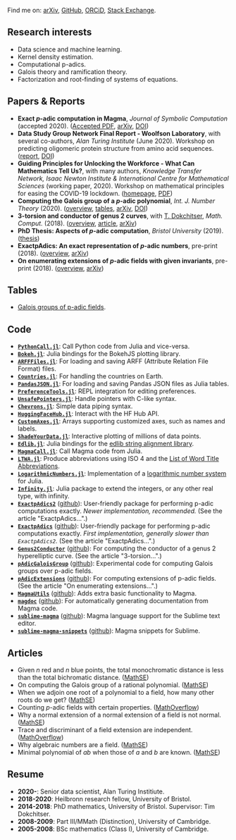 Find me on: [arXiv](https://arxiv.org/a/0000-0003-2082-8668.html), [GitHub](https://github.com/cjdoris), [ORCiD](https://orcid.org/0000-0003-2082-8668), [Stack Exchange](https://stackexchange.com/users/5705287/doris).

## Research interests
- Data science and machine learning.
- Kernel density estimation.
- Computational p-adics.
- Galois theory and ramification theory.
- Factorization and root-finding of systems of equations.

## Papers & Reports
- **Exact *p*-adic computation in Magma**, *Journal of Symbolic Computation* (accepted 2020). ([Accepted PDF](https://github.com/cjdoris/cjdoris.github.io/raw/master/Paper___Exact_p_adics___JSC_v4___ArXiv.pdf), [arXiv](https://arxiv.org/abs/2008.11063), [DOI](https://doi.org/10.1016/j.jsc.2020.08.005))
- **Data Study Group Network Final Report - Woolfson Laboratory**, with several co-authors, *Alan Turing Institute* (June 2020). Workshop on predicting oligomeric protein structure from amino acid sequences. ([report](https://www.turing.ac.uk/research/publications/data-study-group-network-final-report-woolfson-laboratory), [DOI](http://doi.org/10.5281/zenodo.3877119))
- **Guiding Principles for Unlocking the Workforce - What Can Mathematics Tell Us?**, with many authors, *Knowledge Transfer Network, Isaac Newton Institute & International Centre for Mathematical Sciences* (working paper, 2020). Workshop on mathematical principles for easing the COVID-19 lockdown. ([homepage](https://www.icms.org.uk/VSG_Workplacefollowup.php), [PDF](https://www.icms.org.uk/downloads/V_KEMS/MATH_PRINICPLES_VSG_PUBLIC.pdf))
- **Computing the Galois group of a *p*-adic polynomial**, *Int. J. Number Theory* (2020). ([overview](/overview#galois), [tables](https://cjdoris.github.io/pAdicGaloisGroupTables), [arXiv](https://arxiv.org/abs/2003.05834), [DOI](https://doi.org/10.1142/S179304212050092X))
- **3-torsion and conductor of genus 2 curves**, with [T. Dokchitser](https://people.maths.bris.ac.uk/~matyd/), *Math. Comput.* (2018). ([overview](/overview#3torsion), [article](https://doi.org/10.1090/mcom/3387), [arXiv](https://arxiv.org/abs/1706.06162))
- **PhD Thesis: Aspects of *p*-adic computation**, *Bristol University* (2019). ([thesis](https://research-information.bris.ac.uk/en/theses/aspects-of-padic-computation(31b898ae-fc66-463e-89ed-4bf7a5911932).html))
- **ExactpAdics: An exact representation of *p*-adic numbers**, pre-print (2018). ([overview](/overview#exactpadics), [arXiv](https://arxiv.org/abs/1805.09794))
- **On enumerating extensions of *p*-adic fields with given invariants**, pre-print (2018). ([overview](/overview#extensions), [arXiv](https://arxiv.org/abs/1803.08023))

## Tables
- [Galois groups of p-adic fields](https://cjdoris.github.io/pAdicGaloisGroupTables).

## Code
- **[`PythonCall.jl`](https://github.com/cjdoris/PythonCall.jl)**: Call Python code from Julia and vice-versa.
- **[`Bokeh.jl`](https://github.com/cjdoris/Bokeh.jl)**: Julia bindings for the BokehJS plotting library.
- **[`ARFFFiles.jl`](https://github.com/cjdoris/ARFFFiles.jl)**: For loading and saving ARFF (Attribute Relation File Format) files.
- **[`Countries.jl`](https://github.com/cjdoris/Countries.jl)**: For handling the countries on Earth.
- **[`PandasJSON.jl`](https://github.com/cjdoris/PandasJSON.jl)**: For loading and saving Pandas JSON files as Julia tables.
- **[`PreferenceTools.jl`](https://github.com/cjdoris/PreferenceTools.jl)**: REPL integration for editing preferences.
- **[`UnsafePointers.jl`](https://github.com/cjdoris/UnsafePointers.jl)**: Handle pointers with C-like syntax.
- **[`Chevrons.jl`](https://github.com/cjdoris/Chevrons.jl)**: Simple data piping syntax.
- **[`HuggingFaceHub.jl`](https://github.com/cjdoris/HuggingFaceHub.jl)**: Interact with the HF Hub API.
- **[`CustomAxes.jl`](https://github.com/cjdoris/CustomAxes.jl)**: Arrays supporting customized axes, such as names and labels.
- **[`ShadeYourData.jl`](https://github.com/cjdoris/ShadeYourData.jl)**: Interactive plotting of millions of data points.
- **[`Edlib.jl`](https://github.com/cjdoris/Edlib.jl)**: Julia bindings for the [edlib string alignment library](https://github.com/Martinsos/edlib).
- **[`MagmaCall.jl`](https://github.com/cjdoris/MagmaCall.jl)**: Call Magma code from Julia.
- **[`LTWA.jl`](https://github.com/cjdoris/LTWA.jl)**: Produce abbreviations using ISO 4 and the [List of Word Title Abbreviations](https://www.issn.org/services/online-services/access-to-the-ltwa/).
- **[`LogarithmicNumbers.jl`](https://github.com/cjdoris/LogarithmicNumbers.jl)**: Implementation of a [logarithmic number system](https://en.wikipedia.org/wiki/Logarithmic_number_system) for Julia.
- **[`Infinity.jl`](https://github.com/cjdoris/Infinity.jl)**: Julia package to extend the integers, or any other real type, with infinity.
- **[`ExactpAdics2`](https://cjdoris.github.io/ExactpAdics2)** ([github](https://github.com/cjdoris/ExactpAdics2)): User-friendly package for performing p-adic computations exactly. *Newer implementation, recommended.* (See the article "ExactpAdics...".)
- **[`ExactpAdics`](https://cjdoris.github.io/ExactpAdics)** ([github](https://github.com/cjdoris/ExactpAdics)): User-friendly package for performing p-adic computations exactly. *First implementation, generally slower than `ExactpAdics2`.* (See the article "ExactpAdics...".)
- **[`Genus2Conductor`](https://cjdoris.github.io/Genus2Conductor)** ([github](https://github.com/cjdoris/Genus2Conductor)): For computing the conductor of a genus 2 hyperelliptic curve. (See the article "3-torsion...".)
- **[`pAdicGaloisGroup`](https://cjdoris.github.io/pAdicGaloisGroup)** ([github](https://github.com/cjdoris/pAdicGaloisGroup)): Experimental code for computing Galois groups over p-adic fields.
- **[`pAdicExtensions`](https://cjdoris.github.io/pAdicExtensions)** ([github](https://github.com/cjdoris/pAdicExtensions)): For computing extensions of p-adic fields. (See the article "On enumerating extensions...".)
- **[`MagmaUtils`](https://cjdoris.github.io/MagmaUtils)** ([github](https://github.com/cjdoris/MagmaUtils)): Adds extra basic functionality to Magma.
- **[`magdoc`](https://cjdoris.github.io/magdoc)** ([github](https://github.com/cjdoris/magdoc)): For automatically generating documentation from Magma code.
- **[`sublime-magma`](https://packagecontrol.io/packages/Magma)** ([github](https://github.com/cjdoris/sublime-magma)): Magma language support for the Sublime text editor.
- **[`sublime-magma-snippets`](https://packagecontrol.io/packages/MagmaSnippets)** ([github](https://github.com/cjdoris/sublime-magma-snippets)): Magma snippets for Sublime.

## Articles
- Given *n* red and *n* blue points, the total monochromatic distance is less than the total bichromatic distance. ([MathSE](https://math.stackexchange.com/a/3461369/305399))
- On computing the Galois group of a rational polynomial. ([MathSE](https://math.stackexchange.com/a/2653337/305399))
- When we adjoin one root of a polynomial to a field, how many other roots do we get? ([MathSE](https://math.stackexchange.com/a/2612309/305399))
- Counting *p*-adic fields with certain properties. ([MathOverflow](https://mathoverflow.net/a/262181/84312))
- Why a normal extension of a normal extension of a field is not normal. ([MathSE](https://math.stackexchange.com/a/2610715/305399))
- Trace and discriminant of a field extension are independent. ([MathOverflow](https://mathoverflow.net/a/270012/84312))
- Why algebraic numbers are a field. ([MathSE](https://math.stackexchange.com/a/2610427/305399))
- Minimal polynomial of *ab* when those of *a* and *b* are known. ([MathSE](https://math.stackexchange.com/a/2610400/305399))

## Resume
- **2020-**: Senior data scientist, Alan Turing Institiute.
- **2018-2020**: Heilbronn research fellow, University of Bristol.
- **2014-2018**: PhD mathematics, University of Bristol. Supervisor: Tim Dokchitser.
- **2008-2009**: Part III/MMath (Distinction), University of Cambridge.
- **2005-2008**: BSc mathematics (Class I), University of Cambridge.
